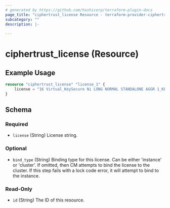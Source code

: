 ```yaml
---
# generated by https://github.com/hashicorp/terraform-plugin-docs
page_title: "ciphertrust_license Resource - terraform-provider-ciphertrust"
subcategory: ""
description: |-
  
---
```


# ciphertrust_license (Resource)



## Example Usage

```terraform
resource "ciphertrust_license" "license_1" {
    license = "16 Virtual_KeySecure Ni LONG NORMAL STANDALONE AGGR 1_KEYS INFINITE_KEYS 14 JUN 2022 4 0 13 JUN 2023 4 0 NiL SLM_CODE CL_ND_LCK NiL *1CXX6B9ALEHNNK80400 NiL NiL NiL 5_MINS NiL 0 u7xXHBhSi7DPpiv0yHMdLrPjCepOPBLaXkHBIXh4Bw39lsRApgHtfEOFEiWmiE01ffliGjvlthZ995nqdRcrx0VC##AID=2d3ffc2b-6263-4d99-889f-2abab8ace4a6"
}
```

<!-- schema generated by tfplugindocs -->
## Schema

### Required

- `license` (String) License string.

### Optional

- `bind_type` (String) Binding type for this license. Can be either 'instance' or 'cluster'. If omitted, then CM attempts to bind the license to the cluster. If this step fails with a lock code error, it will attempt to bind to the instance.

### Read-Only

- `id` (String) The ID of this resource.


